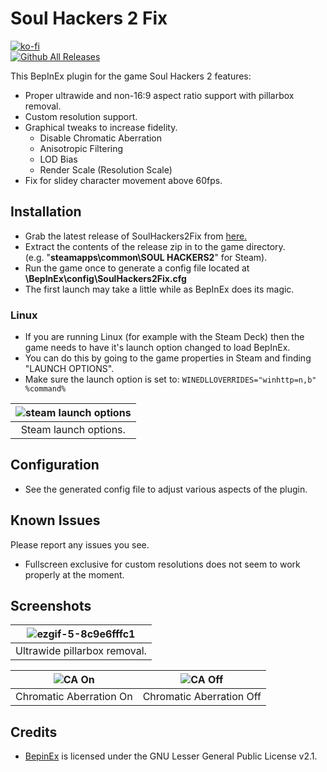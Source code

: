 # Soul Hackers 2 Fix
[![ko-fi](https://ko-fi.com/img/githubbutton_sm.svg)](https://ko-fi.com/W7W01UAI9)</br>
[![Github All Releases](https://img.shields.io/github/downloads/Lyall/SoulHackers2Fix/total.svg)](https://github.com/Lyall/SoulHackers2Fix/releases)

This BepInEx plugin for the game Soul Hackers 2 features:
- Proper ultrawide and non-16:9 aspect ratio support with pillarbox removal.
- Custom resolution support.
- Graphical tweaks to increase fidelity.
  - Disable Chromatic Aberration
  - Anisotropic Filtering
  - LOD Bias
  - Render Scale (Resolution Scale)
- Fix for slidey character movement above 60fps.

## Installation
- Grab the latest release of SoulHackers2Fix from [here.](https://github.com/Lyall/SoulHackers2Fix/releases)
- Extract the contents of the release zip in to the game directory.<br />(e.g. "**steamapps\common\SOUL HACKERS2**" for Steam).
- Run the game once to generate a config file located at **<GameDirectory>\BepInEx\config\SoulHackers2Fix.cfg**
- The first launch may take a little while as BepInEx does its magic.

### Linux
- If you are running Linux (for example with the Steam Deck) then the game needs to have it's launch option changed to load BepInEx.
- You can do this by going to the game properties in Steam and finding "LAUNCH OPTIONS".
- Make sure the launch option is set to: ```WINEDLLOVERRIDES="winhttp=n,b" %command%```

| ![steam launch options](https://user-images.githubusercontent.com/695941/179568974-6697bfcf-b67d-441c-9707-88cd3c72a104.jpeg) |
|:--:|
| Steam launch options. |

## Configuration
- See the generated config file to adjust various aspects of the plugin.

## Known Issues
Please report any issues you see.
- Fullscreen exclusive for custom resolutions does not seem to work properly at the moment.

## Screenshots
| ![ezgif-5-8c9e6fffc1](https://user-images.githubusercontent.com/695941/187015446-42c19f43-c3e6-48f6-811f-f0fb120deedb.gif) |
|:--:|
| Ultrawide pillarbox removal. | 

![CA On](https://user-images.githubusercontent.com/695941/187334877-2768b152-7f49-4787-b5a6-f8e4b4befb4a.jpg)|  ![CA Off](https://user-images.githubusercontent.com/695941/187334873-36430911-4eae-432b-9aa5-72708a212cb2.jpg)  
:-------------------------:|:-------------------------:
Chromatic Aberration On |  Chromatic Aberration Off

## Credits
- [BepinEx](https://github.com/BepInEx/BepInEx) is licensed under the GNU Lesser General Public License v2.1.

